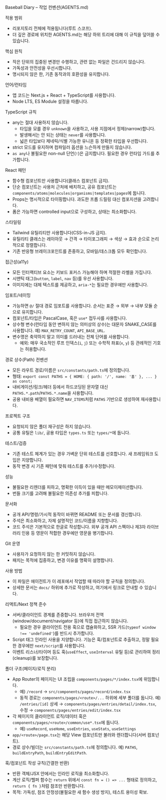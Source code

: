 Baseball Diary – 작업 컨벤션(AGENTS.md)

적용 범위

- 리포지토리 전체에 적용됩니다(루트 스코프).
- 더 깊은 경로에 위치한 AGENTS.md는 해당 하위 트리에 대해 이 규칙을 덮어쓸 수 있습니다.

핵심 원칙

- 작은 단위의 집중된 변경만 수행하고, 관련 없는 파일은 건드리지 않습니다.
- 가독성과 안전성을 우선시합니다.
- 명시되지 않은 한, 기존 동작과의 호환성을 유지합니다.

언어/런타임

- 앱 코드는 Next.js + React + TypeScript를 사용합니다.
- Node LTS, ES Module 설정을 따릅니다.

TypeScript 규칙

- any는 절대 사용하지 않습니다.
  - 타입을 모를 경우 `unknown`을 사용하고, 사용 지점에서 정제(narrow)합니다.
  - 발생해서는 안 되는 상태는 `never`를 사용합니다.
  - 넓은 타입보다 제네릭/식별 가능한 유니온 등 정확한 타입을 우선합니다.
- strict 모드를 유지하며 컴파일러 옵션을 느슨하게 만들지 않습니다.
- `as any`나 불필요한 non-null 단언(`!`)은 금지합니다. 필요한 경우 런타임 가드를 추가합니다.

React 패턴

- 함수형 컴포넌트만 사용합니다(클래스 컴포넌트 금지).
- 단순 컴포넌트는 사용처 근처에 배치하고, 공유 컴포넌트는 `components/atoms|molecules|organisms|templates|pages`에 둡니다.
- Props는 명시적으로 타이핑합니다. 과도한 프롭 드릴링 대신 컴포지션을 고려합니다.
- 폼은 가능하면 controlled input으로 구성하고, 상태는 최소화합니다.

스타일링

- Tailwind 유틸리티만 사용합니다(CSS-in-JS 금지).
- 유틸리티 클래스는 레이아웃 → 간격 → 타이포그래피 → 색상 → 효과 순으로 논리적으로 정렬합니다.
- 기존 반응형 브레이크포인트를 존중하고, 모바일/데스크톱 모두 확인합니다.

접근성(a11y)

- 모든 인터랙티브 요소는 키보드 포커스 가능해야 하며 적절한 라벨을 가집니다.
- 시맨틱 태그(`button`, `label`, `nav` 등)를 우선 사용합니다.
- 이미지에는 대체 텍스트를 제공하고, `aria-*`는 필요한 경우에만 사용합니다.

임포트/네이밍

- 가능하면 `@/` 절대 경로 임포트를 사용합니다. 순서는 표준 → 외부 → 내부 모듈 순으로 유지합니다.
- 컴포넌트/타입은 PascalCase, 훅은 `use*` 접두사를 사용합니다.
- 상수형 변수(런타임 동안 변하지 않는 의미상의 상수)는 대문자 SNAKE_CASE를 사용합니다. 예) `MAX_RETRY_COUNT`, `API_BASE_URL`.
- 변수명은 축약하지 말고 의미를 드러내는 전체 단어를 사용합니다.
  - 예외: 매우 국소적인 루프 인덱스(`i`, `j`) 또는 수학적 좌표(`x`, `y`) 등 관례적인 기호는 허용합니다.

경로 상수(Path) 컨벤션
- 모든 라우트 경로/이름은 `src/constants/path.ts`에 정의합니다.
- 형태: `export const PATHS = { HOME: { path: '/', name: '홈' }, ... } as const;`
- 내비게이션/링크/헤더 등에서 하드코딩된 문자열 대신 `PATHS.*.path`/`PATHS.*.name`을 사용합니다.
- 공용 내비용 배열이 필요하면 `NAV_ITEMS`처럼 `PATHS` 기반으로 생성하여 재사용합니다.

프로젝트 구조

- 요청되지 않은 폴더 재구성은 하지 않습니다.
- 공통 유틸은 `lib/`, 공용 타입은 `types.ts` 또는 `types/*`에 둡니다.

테스트/검증

- 기존 테스트 체계가 있는 경우 가벼운 단위 테스트를 선호합니다. 새 프레임워크 도입은 지양합니다.
- 동작 변경 시 기존 패턴에 맞춰 테스트를 추가/수정합니다.

성능

- 불필요한 리렌더를 피하고, 명확한 이득이 있을 때만 메모이제이션합니다.
- 번들 크기를 고려해 불필요한 의존성 추가를 피합니다.

문서화

- 공개 API/명령/가시적 동작이 바뀌면 README 또는 문서를 갱신합니다.
- 주석은 최소화하고, 자체 설명적인 코드/이름을 지향합니다.
- 코드 주석은 기본적으로 한글로 작성합니다. 외부 공개 API 스펙이나 제3자 라이브러리 인용 등 영문이 적합한 경우에만 영문을 병기합니다.

Git 운영

- 사용자가 요청하지 않는 한 커밋하지 않습니다.
- 패치는 목적에 집중하고, 변경 이유를 명확히 설명합니다.

사용 방법

- 이 파일은 에이전트가 이 레포에서 작업할 때 따라야 할 규칙을 정의합니다.
- 상세한 문서는 `docs/` 하위에 추가로 작성하고, 여기에서 링크로 안내할 수 있습니다.

리액트/Next 정책 준수
- 서버/클라이언트 경계를 존중합니다. 브라우저 전역(window/document/navigator 등)에 직접 접근하지 않습니다.
  - 필요한 경우 클라이언트 전용 훅으로 캡슐화하고, SSR 가드(`typeof window !== 'undefined'`)를 반드시 추가합니다.
- Script 태그 인라인 사용을 지양합니다. 기능은 훅/컴포넌트로 추출하고, 정말 필요한 경우에만 `next/script`를 사용합니다.
- 이벤트 리스너/타이머 등도 훅(`useEffect`, `useInterval` 유틸 등)로 관리하여 정리(cleanup)를 보장합니다.

폴더 구조(페이지/로직 분리)
- App Router의 페이지는 UI 조립을 `components/pages/*/index.tsx`에 위임합니다.
  - 예) `/record` → `src/components/pages/record/index.tsx`
  - 동적 경로는 `components/pages/<route>/...` 하위에 세부 폴더를 둡니다. 예) `/entries/[id]` 상세 → `components/pages/entries/detail/index.tsx`, 수정 → `components/pages/entries/edit/index.tsx`
- 각 페이지의 클라이언트 로직/데이터 훅은 `components/pages/<route>/common/use*.tsx`에 둡니다.
  - 예) `useRecord`, `useHome`, `useEntries`, `useStats`, `useSettings`
- `app/<route>/page.tsx`는 해당 View 컴포넌트만 불러와 렌더합니다(서버 컴포넌트).
- 경로 상수/빌더는 `src/constants/path.ts`에 정의합니다. 예) `PATHS`, `buildEntryPath`, `buildEntryEditPath`.

훅/컴포넌트 작성 규칙(간결한 반환)
- 반환 객체/JSX 안에서는 인라인 로직을 최소화합니다.
- 계산 로직/헬퍼 함수는 `return` 위에서 `const fn = () => ...` 형태로 정의하고, `return { fn }`처럼 참조만 반환합니다.
- 목적: 가독성, 참조 안정성(불필요한 새 함수 생성 방지), 테스트 용이성 확보.
